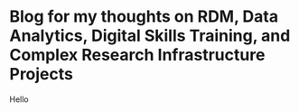 # Blog for my thoughts on RDM, Data Analytics, Digital Skills Training, and Complex Research Infrastructure Projects

Hello
